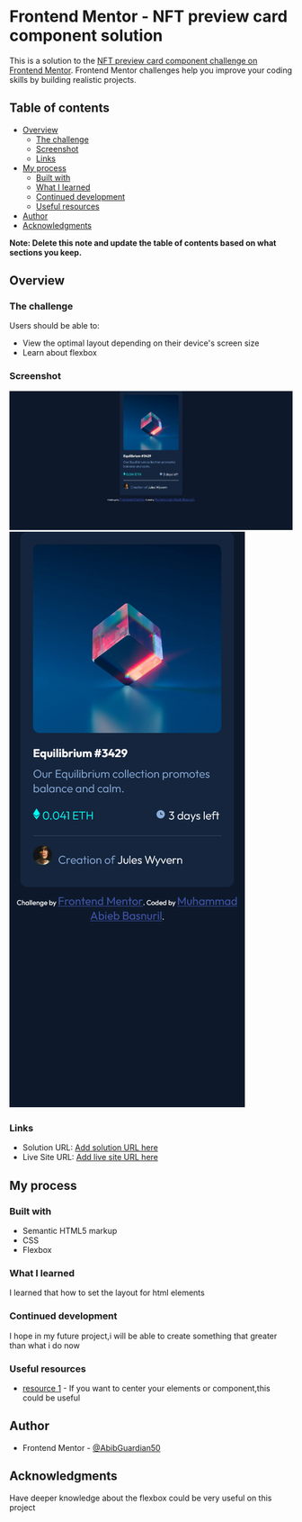 # Frontend Mentor - NFT preview card component solution

This is a solution to the [NFT preview card component challenge on Frontend Mentor](https://www.frontendmentor.io/challenges/nft-preview-card-component-SbdUL_w0U). Frontend Mentor challenges help you improve your coding skills by building realistic projects. 

## Table of contents

- [Overview](#overview)
  - [The challenge](#the-challenge)
  - [Screenshot](#screenshot)
  - [Links](#links)
- [My process](#my-process)
  - [Built with](#built-with)
  - [What I learned](#what-i-learned)
  - [Continued development](#continued-development)
  - [Useful resources](#useful-resources)
- [Author](#author)
- [Acknowledgments](#acknowledgments)

**Note: Delete this note and update the table of contents based on what sections you keep.**

## Overview

### The challenge

Users should be able to:

- View the optimal layout depending on their device's screen size
- Learn about flexbox

### Screenshot

![](/desktop.jpeg)
![](/mobile.png)

### Links

- Solution URL: [Add solution URL here](https://your-solution-url.com)
- Live Site URL: [Add live site URL here](https://your-live-site-url.com)

## My process

### Built with

- Semantic HTML5 markup
- CSS
- Flexbox

### What I learned

I learned that how to set the layout for html elements


### Continued development

I hope in my future project,i will be able to create something that greater than what i do now

### Useful resources

- [resource 1](https://www.instagram.com/p/CktPLpTvFfo/?igshid=YmMyMTA2M2Y=) - If you want to center your elements or component,this could be useful

## Author

- Frontend Mentor - [@AbibGuardian50](https://www.frontendmentor.io/profile/AbibGuardian50)

## Acknowledgments

Have deeper knowledge about the flexbox could be very useful on this project

